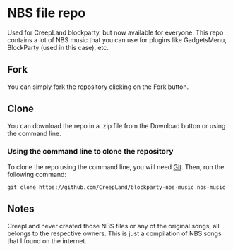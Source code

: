 # NBS file repo
Used for CreepLand blockparty, but now available for everyone.
This repo contains a lot of NBS music that you can use for plugins like GadgetsMenu, BlockParty (used in this case), etc.
## Fork
You can simply fork the repository clicking on the Fork button.
## Clone
You can download the repo in a .zip file from the Download button or using the command line.
### Using the command line to clone the repository
To clone the repo using the command line, you will need [Git](https://git-scm.com/). Then, run the following command:
```
git clone https://github.com/CreepLand/blockparty-nbs-music nbs-music
```
## Notes
CreepLand never created those NBS files or any of the original songs, all belongs to the respective owners. This is just a compilation of NBS songs that I found on the internet.
